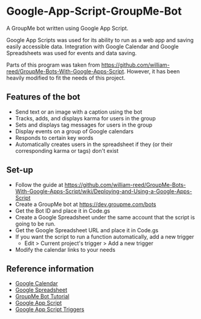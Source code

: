 # Google-App-Script-GroupMe-Bot
A GroupMe bot written using Google App Script.

Google App Scripts was used for its ability to run as a web app and saving easily accessible data.
Integration with Google Calendar and Google Spreadsheets was used for events and data saving.

Parts of this program was taken from https://github.com/william-reed/GroupMe-Bots-With-Google-Apps-Script. 
However, it has been heavily modified to fit the needs of this project.

## Features of the bot
- Send text or an image with a caption using the bot
- Tracks, adds, and displays karma for users in the group
- Sets and displays tag messages for users in the group
- Display events on a group of Google calendars
- Responds to certain key words
- Automatically creates users in the spreadsheet if they (or their corresponding karma or tags) don't exist

## Set-up
- Follow the guide at https://github.com/william-reed/GroupMe-Bots-With-Google-Apps-Script/wiki/Deploying-and-Using-a-Google-Apps-Script
- Create a GroupMe bot at https://dev.groupme.com/bots
- Get the Bot ID and place it in Code.gs
- Create a Google Spreadsheet under the same account that the script is going to be run.
- Get the Google Spreadsheet URL and place it in Code.gs
- If you want the script to run a function automatically, add a new trigger
  - Edit > Current project's trigger > Add a new trigger
- Modify the calendar links to your needs

## Reference information
- [Google Calendar](https://developers.google.com/apps-script/reference/calendar/)
- [Google Spreadsheet](https://developers.google.com/apps-script/reference/spreadsheet/)
- [GroupMe Bot Tutorial](https://dev.groupme.com/tutorials/bots)
- [Google App Script](https://developers.google.com/apps-script/)
- [Google App Script Triggers](https://developers.google.com/apps-script/guides/triggers/installable#managing_triggers_manually)
